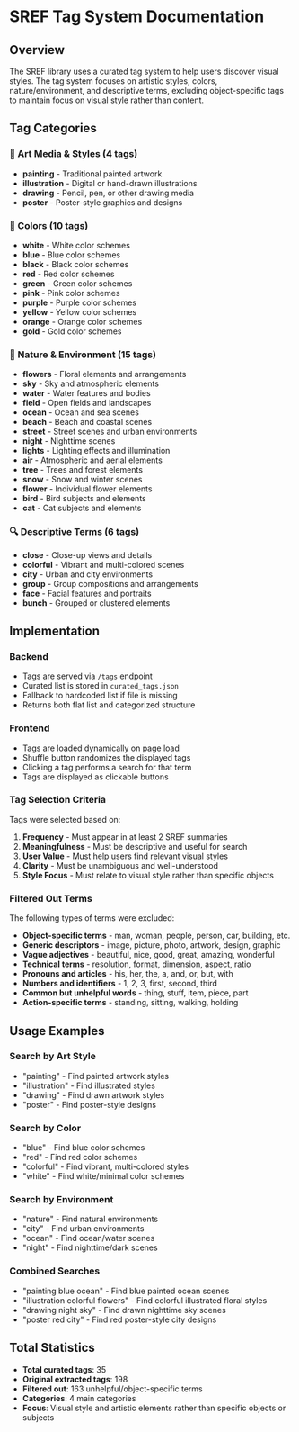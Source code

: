 # SREF Tag System Documentation

## Overview

The SREF library uses a curated tag system to help users discover visual styles. The tag system focuses on artistic styles, colors, nature/environment, and descriptive terms, excluding object-specific tags to maintain focus on visual style rather than content.

## Tag Categories

### 🎨 Art Media & Styles (4 tags)

- **painting** - Traditional painted artwork
- **illustration** - Digital or hand-drawn illustrations
- **drawing** - Pencil, pen, or other drawing media
- **poster** - Poster-style graphics and designs

### 🌈 Colors (10 tags)

- **white** - White color schemes
- **blue** - Blue color schemes
- **black** - Black color schemes
- **red** - Red color schemes
- **green** - Green color schemes
- **pink** - Pink color schemes
- **purple** - Purple color schemes
- **yellow** - Yellow color schemes
- **orange** - Orange color schemes
- **gold** - Gold color schemes

### 🌿 Nature & Environment (15 tags)

- **flowers** - Floral elements and arrangements
- **sky** - Sky and atmospheric elements
- **water** - Water features and bodies
- **field** - Open fields and landscapes
- **ocean** - Ocean and sea scenes
- **beach** - Beach and coastal scenes
- **street** - Street scenes and urban environments
- **night** - Nighttime scenes
- **lights** - Lighting effects and illumination
- **air** - Atmospheric and aerial elements
- **tree** - Trees and forest elements
- **snow** - Snow and winter scenes
- **flower** - Individual flower elements
- **bird** - Bird subjects and elements
- **cat** - Cat subjects and elements

### 🔍 Descriptive Terms (6 tags)

- **close** - Close-up views and details
- **colorful** - Vibrant and multi-colored scenes
- **city** - Urban and city environments
- **group** - Group compositions and arrangements
- **face** - Facial features and portraits
- **bunch** - Grouped or clustered elements

## Implementation

### Backend

- Tags are served via `/tags` endpoint
- Curated list is stored in `curated_tags.json`
- Fallback to hardcoded list if file is missing
- Returns both flat list and categorized structure

### Frontend

- Tags are loaded dynamically on page load
- Shuffle button randomizes the displayed tags
- Clicking a tag performs a search for that term
- Tags are displayed as clickable buttons

### Tag Selection Criteria

Tags were selected based on:

1. **Frequency** - Must appear in at least 2 SREF summaries
2. **Meaningfulness** - Must be descriptive and useful for search
3. **User Value** - Must help users find relevant visual styles
4. **Clarity** - Must be unambiguous and well-understood
5. **Style Focus** - Must relate to visual style rather than specific objects

### Filtered Out Terms

The following types of terms were excluded:

- **Object-specific terms** - man, woman, people, person, car, building, etc.
- **Generic descriptors** - image, picture, photo, artwork, design, graphic
- **Vague adjectives** - beautiful, nice, good, great, amazing, wonderful
- **Technical terms** - resolution, format, dimension, aspect, ratio
- **Pronouns and articles** - his, her, the, a, and, or, but, with
- **Numbers and identifiers** - 1, 2, 3, first, second, third
- **Common but unhelpful words** - thing, stuff, item, piece, part
- **Action-specific terms** - standing, sitting, walking, holding

## Usage Examples

### Search by Art Style

- "painting" - Find painted artwork styles
- "illustration" - Find illustrated styles
- "drawing" - Find drawn artwork styles
- "poster" - Find poster-style designs

### Search by Color

- "blue" - Find blue color schemes
- "red" - Find red color schemes
- "colorful" - Find vibrant, multi-colored styles
- "white" - Find white/minimal color schemes

### Search by Environment

- "nature" - Find natural environments
- "city" - Find urban environments
- "ocean" - Find ocean/water scenes
- "night" - Find nighttime/dark scenes

### Combined Searches

- "painting blue ocean" - Find blue painted ocean scenes
- "illustration colorful flowers" - Find colorful illustrated floral styles
- "drawing night sky" - Find drawn nighttime sky scenes
- "poster red city" - Find red poster-style city designs

## Total Statistics

- **Total curated tags**: 35
- **Original extracted tags**: 198
- **Filtered out**: 163 unhelpful/object-specific terms
- **Categories**: 4 main categories
- **Focus**: Visual style and artistic elements rather than specific objects or subjects
